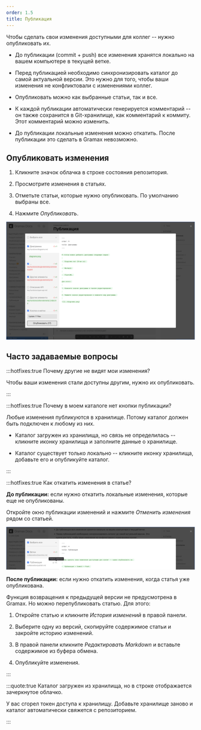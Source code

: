 ```yaml
---
order: 1.5
title: Публикация
---
```


Чтобы сделать свои изменения доступными для коллег -- нужно опубликовать их.

-  До публикации (commit + push) все изменения хранятся локально на вашем компьютере в текущей ветке.

-  Перед публикацией необходимо синхронизировать каталог до самой актуальной версии. Это нужно для того, чтобы ваши изменения не конфликтовали с изменениями коллег.

-  Опубликовать можно как выбранные статьи, так и все.

-  К каждой публикации автоматически генерируется комментарий -- он также сохранится в Git-хранилище, как комментарий к коммиту. Этот комментарий можно изменить.

-  До публикации локальные изменения можно откатить. После публикации это сделать в Gramax невозможно.

## Опубликовать изменения

1. Кликните значок облачка в строке состояния репозитория.

2. Просмотрите изменения в статьях.

3. Отметьте статьи, которые нужно опубликовать. По умолчанию выбраны все.

4. Нажмите *Опубликовать*.

![](./publish-2.png)

## Часто задаваемые вопросы

:::hotfixes:true Почему другие не видят мои изменения?

Чтобы ваши изменения стали доступны другим, нужно их опубликовать.

:::

:::hotfixes:true Почему в моем каталоге нет кнопки публикации?

Любые изменения публикуются в хранилище. Потому каталог должен быть подключен к любому из них.

-  Каталог загружен из хранилища, но связь не определилась -- кликните иконку хранилища и заполните данные о хранилище.

-  Каталог существует только локально -- кликните иконку хранилища, добавьте его и опубликуйте каталог.

:::

:::hotfixes:true Как откатить изменения в статье?

**До публикации:** если нужно откатить локальные изменения, которые еще не опубликованы.

Откройте окно публикации изменений и нажмите *Отменить изменения* рядом со статьей.

![](./publish.png)

**После публикации:** если нужно откатить изменения, когда статья уже опубликована.

Функция возвращения к предыдущей версии не предусмотрена в Gramax. Но можно перепубликовать статью. Для этого:

1. Откройте статью и кликните *История изменений* в правой панели.

2. Выберите одну из версий, скопируйте содержимое статьи и закройте историю изменений.

3. В правой панели кликните *Редактировать Markdown* и вставьте содержимое из буфера обмена.

4. Опубликуйте изменения.

:::

:::quote:true Каталог загружен из хранилища, но в строке отображается зачеркнутое облачко.

У вас сгорел токен доступа к хранилищу. Добавьте хранилище заново и каталог автоматически свяжется с репозиторием.

:::